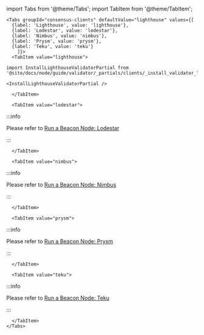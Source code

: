 import Tabs from '@theme/Tabs';
import TabItem from '@theme/TabItem';

```mdx-code-block
<Tabs groupId="consensus-clients" defaultValue="lighthouse" values={[
  {label: 'Lighthouse', value: 'lighthouse'},
  {label: 'Lodestar', value: 'lodestar'},
  {label: 'Nimbus', value: 'nimbus'},
  {label: 'Prysm', value: 'prysm'},
  {label: 'Teku', value: 'teku'}
    ]}>
  <TabItem value="lighthouse">

import InstallLighthouseValidatorPartial from '@site/docs/node/guide/validator/_partials/clients/_install_validator_lighthouse.md';

<InstallLighthouseValidatorPartial />

  </TabItem>

  <TabItem value="lodestar">
```

:::info

Please refer to [Run a Beacon Node: Lodestar](../../run/lodestar.md)

:::

```mdx-code-block
  </TabItem>

  <TabItem value="nimbus">
```

:::info

Please refer to [Run a Beacon Node: Nimbus](../../run/nimbus.md)

:::

```mdx-code-block
  </TabItem>

  <TabItem value="prysm">
```

:::info

Please refer to [Run a Beacon Node: Prysm](../../run/prysm.md)

:::

```mdx-code-block
  </TabItem>

  <TabItem value="teku">
```

:::info

Please refer to [Run a Beacon Node: Teku](../../run/teku.md)

:::

```mdx-code-block
  </TabItem>
</Tabs>
```